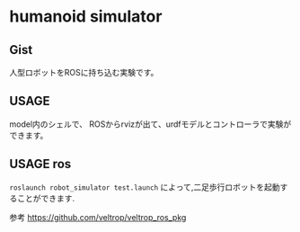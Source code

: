 # humanoid simulator

## Gist

人型ロボットをROSに持ち込む実験です。

## USAGE

model内のシェルで、 ROSからrvizが出て、urdfモデルとコントローラで実験ができます。

## USAGE ros

`roslaunch robot_simulator test.launch`
によって,二足歩行ロボットを起動することができます.

参考
https://github.com/veltrop/veltrop_ros_pkg

